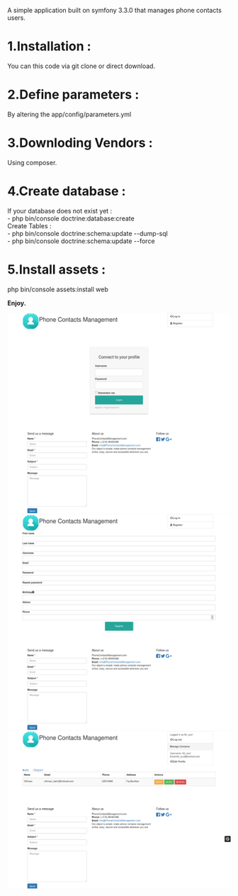A simple application built on symfony 3.3.0 that manages phone contacts users.

<h1>1.Installation :</h1>
  You can this code via git clone or direct download.

<h1>2.Define parameters :</h1>
  By altering the app/config/parameters.yml

<h1>3.Downloding Vendors :</h1>
  Using composer.
  
<h1>4.Create database :</h1> 
  If your database does not exist yet :<br>
    - php bin/console doctrine:database:create<br>
  Create Tables :<br>
    - php bin/console doctrine:schema:update --dump-sql<br>
    - php bin/console doctrine:schema:update --force
    
<h1>5.Install assets :</h1>
  php bin/console assets:install web
  
<strong>Enjoy.</strong>

<img src="https://github.com/tlilisouf/Phone-Contatcs-Management/blob/ScreenShots/ScreenShots/login.png">
<img src="https://github.com/tlilisouf/Phone-Contatcs-Management/blob/ScreenShots/ScreenShots/register%20.png">
<img src="https://github.com/tlilisouf/Phone-Contatcs-Management/blob/ScreenShots/ScreenShots/contacts.png">
